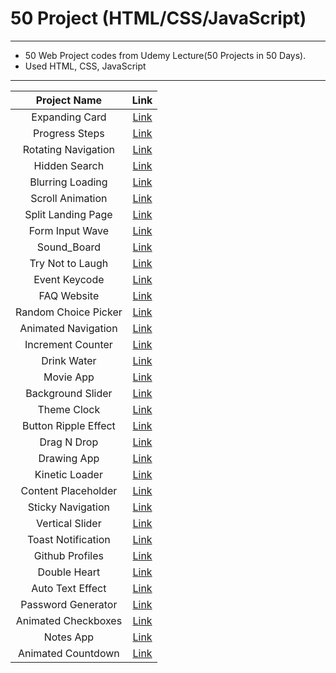 50 Project (HTML/CSS/JavaScript)
==========
---

- 50 Web Project codes from Udemy Lecture(50 Projects in 50 Days).
- Used HTML, CSS, JavaScript

---

| Project Name | Link |
|:---:|:---:|
|Expanding Card| [Link](https://sjyb9394.github.io/50-Web-Projects/Expanding_Cards/index.html) |
|Progress Steps| [Link](https://sjyb9394.github.io/50-Web-Projects/Progress_Steps/index.html) |
|Rotating Navigation| [Link](https://sjyb9394.github.io/50-Web-Projects/Rotating_Navigation/index.html)|
|Hidden Search| [Link](https://sjyb9394.github.io/50-Web-Projects/Hidden_Search/index.html)|
|Blurring Loading| [Link](https://sjyb9394.github.io/50-Web-Projects/Blurry_Loading/index.html)|
|Scroll Animation| [Link](https://sjyb9394.github.io/50-Web-Projects/Scroll_Animation/index.html)|
|Split Landing Page| [Link](https://sjyb9394.github.io/50-Web-Projects/Split_Landing_Page/index.html)|
|Form Input Wave|[Link](https://sjyb9394.github.io/50-Web-Projects/Form_Input_Wave/index.html)|
|Sound_Board|[Link](https://sjyb9394.github.io/50-Web-Projects/Sound_Board/index.html)|
|Try Not to Laugh| [Link](https://sjyb9394.github.io/50-Web-Projects/Try_Not_To_Laugh/index.html)|
|Event Keycode|[Link](https://sjyb9394.github.io/50-Web-Projects/Event_KeyCodes/index.html)|
|FAQ Website| [Link](https://sjyb9394.github.io/50-Web-Projects/FAQ_Website/index.html)|
|Random Choice Picker| [Link](https://sjyb9394.github.io/50-Web-Projects/Random_Choice_Picker/index.html)|
|Animated Navigation| [Link](https://sjyb9394.github.io/50-Web-Projects/Animated_Navigation/index.html)|
|Increment Counter| [Link](https://sjyb9394.github.io/50-Web-Projects/Increment_Counter/index.html)|
|Drink Water|[Link](https://sjyb9394.github.io/50-Web-Projects/Drink_Water/index.html)|
|Movie App|[Link](https://sjyb9394.github.io/50-Web-Projects/Movie_App/index.html)|
|Background Slider|[Link](https://sjyb9394.github.io/50-Web-Projects/Background_Slider/index.html)|
|Theme Clock|[Link](https://sjyb9394.github.io/50-Web-Projects/Theme_Clock/index.html)|
|Button Ripple Effect| [Link](https://sjyb9394.github.io/50-Web-Projects/Button_Ripple_Effect/index.html)|
|Drag N Drop|[Link](https://sjyb9394.github.io/50-Web-Projects/Drag_N_Drop/index.html)|
|Drawing App|[Link](https://sjyb9394.github.io/50-Web-Projects/Drawing_App/index.html)|
|Kinetic Loader|[Link](https://sjyb9394.github.io/50-Web-Projects/Kinetic_Loader/index.html)|
|Content Placeholder|[Link](https://sjyb9394.github.io/50-Web-Projects/Content_Placeholder/index.html)|
|Sticky Navigation|[Link](https://sjyb9394.github.io/50-Web-Projects/Sticky_Navigation/index.html)|
|Vertical Slider|[Link](https://sjyb9394.github.io/50-Web-Projects/Vertical_Slider/index.html)|
|Toast Notification|[Link](https://sjyb9394.github.io/50-Web-Projects/Toast_Notification/index.html)|
|Github Profiles|[Link](https://sjyb9394.github.io/50-Web-Projects/Github_Profiles/index.html)|
|Double Heart|[Link](https://sjyb9394.github.io/50-Web-Projects/Double_Heart/index.html)|
|Auto Text Effect|[Link](https://sjyb9394.github.io/50-Web-Projects/Auto_Text_Effect/index.html)|
|Password Generator|[Link](https://sjyb9394.github.io/50-Web-Projects/Password_Generator/index.html)|
|Animated Checkboxes|[Link](https://sjyb9394.github.io/50-Web-Projects/Animated_Checkboxes/index.html)|
|Notes App|[Link](https://sjyb9394.github.io/50-Web-Projects/Notes_App/index.html)|
|Animated Countdown|[Link](https://sjyb9394.github.io/50-Web-Projects/Animated_Countdown/index.html)|